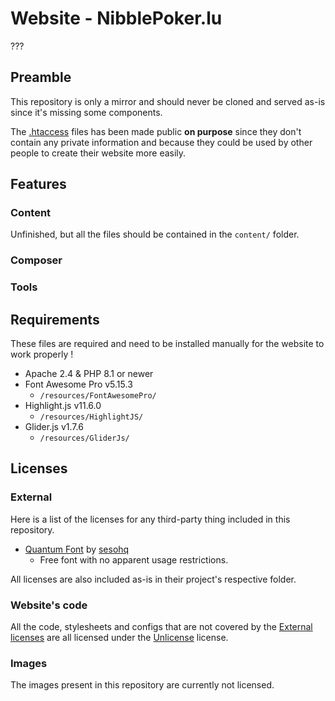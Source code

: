 # Website - NibblePoker.lu
???

## Preamble
This repository is only a mirror and should never be cloned and served as-is since it's missing some
components.

The [.htaccess](.htaccess) files has been made public **on purpose** since they don't contain any
private information and because they could be used by other people to create their website more easily.

## Features
### Content
Unfinished, but all the files should be contained in the `content/` folder.

### Composer

### Tools

## Requirements
These files are required and need to be installed manually for the website to work properly !<br>

* Apache 2.4 & PHP 8.1 or newer
* Font Awesome Pro v5.15.3
    * `/resources/FontAwesomePro/`
* Highlight.js v11.6.0
  * `/resources/HighlightJS/`
* Glider.js v1.7.6
  * `/resources/GliderJs/`

## Licenses

### External
Here is a list of the licenses for any third-party thing included in this repository.

* [Quantum Font](https://sesohq.sellfy.store/p/3enu/) by [sesohq](https://www.sesohq.com/)
  * Free font with no apparent usage restrictions.

All licenses are also included as-is in their project's respective folder.

### Website's code
All the code, stylesheets and configs that are not covered by the [External licenses](#external) are all 
licensed under the [Unlicense](LICENSE) license.

### Images
The images present in this repository are currently not licensed.
